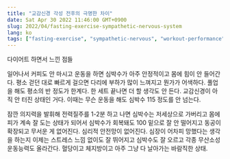 ```yaml
---
title: "교감신경 각성 전후의 극명한 차이"
date: Sat Apr 30 2022 11:46:00 GMT+0900
slug: 2022/04/fasting-exercise-sympathetic-nervous-system
lang: ko
tags: ["fasting-exercise", "sympathetic-nervous", "workout-performance"]
---
```


다이어트 하면서 느낀 점들

일어나서 커피도 안 마시고 운동을 하면 심박수가 아주 안정적이고 몸에 힘이 안 들어간다. 평소 걷던 대로 빠르게 걸으면 다리에 부하가 많이 느껴지고 뭔가가 어색하다. 풀업을 해도 평소의 반 정도가 한계다. 한 세트 끝나면 더 할 생각도 안 든다. 교감신경이 아직 안 터진 상태인 거다. 이때는 무슨 운동을 해도 심박수 115 정도를 안 넘는다.

잠깐 의지력을 발휘해 전력질주를 1-2분 하고 나면 심박수는 저세상으로 가버리고 몸에 피가 계속 잘 도는 상태가 되어서 심박수가 회복돼도 100 밑으로 잘 안 떨어지고 동공이 확장되고 무서운 게 없어진다. 심리적 안전망이 없어진다. 심장이 어차피 망했다는 생각을 하는지 이제는 스트레스 느낌 없이도 잘 뛰어지고 심박수도 잘 오르고 각종 무산소성 운동능력도 올라간다. 혈당이고 체지방이고 아주 그냥 다 날아가는 바람직한 상태.

